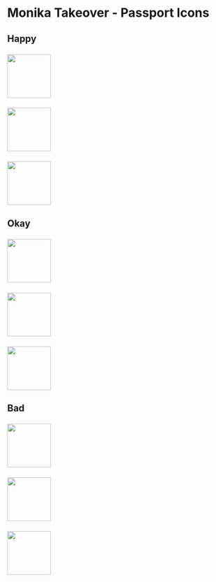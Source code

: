 <h1 align="left">Monika Takeover - Passport Icons</h1>

###

<h2 align="left">Happy</h2>

###

<div align="left">
  <img height="100" src="https://i.imgur.com/T6P2PPA.png"  />
</div>

###

<div align="left">
  <img height="100" src="https://i.imgur.com/BFwnAN8.png"  />
</div>

###

<div align="left">
  <img height="100" src="https://i.imgur.com/kCA71hJ.png"  />
</div>

###

<h2 align="left">Okay</h2>

###

<div align="left">
  <img height="100" src="https://i.imgur.com/8YiWikB.png"  />
</div>

###

<div align="left">
  <img height="100" src="https://i.imgur.com/0CeKkxt.png"  />
</div>

###

<div align="left">
  <img height="100" src="https://i.imgur.com/VyMK6fK.png"  />
</div>

###

<h2 align="left">Bad</h2>

###

<div align="left">
  <img height="100" src="https://i.imgur.com/Pa1Zr9p.png"  />
</div>

###

<div align="left">
  <img height="100" src="https://i.imgur.com/uWVHi3P.png"  />
</div>

###

<div align="left">
  <img height="100" src="https://i.imgur.com/Xm0WXCX.png"  />
</div>

###
